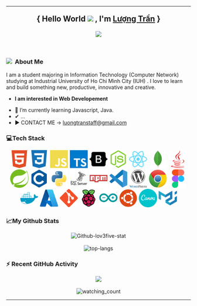 
## <hr><p align="center"> { Hello World <img src="https://media.giphy.com/media/hvRJCLFzcasrR4ia7z/giphy.gif" width="25px"> , I'm <a href="https://github.com/lov3five/">Lượng Trần</a> }</p>

<p align="center">
  <a href="https://github.com/lov3five"><img src="https://readme-typing-svg.herokuapp.com?color=%2336BCF7&center=true&vCenter=true&lines=Hi,+Welcome+to+my+home"></a>
</p>

<div align="center"><img  src="https://media3.giphy.com/media/ko7twHhomhk8E/giphy.gif?cid=ecf05e47un05o9r7yv9s45tpjrs4tse63li6fswn9bgnlhco&rid=giphy.gif&ct=g" alt=""></div>

### <img src="https://media.giphy.com/media/ObNTw8Uzwy6KQ/giphy.gif" width="30px">&nbsp; About Me 
I am a student majoring in Information Technology (Computer Network) studying at Industrial University of Ho Chi Minh City (IUH) . I love to learn and build something new, productive, innovative and creative.
* **I am interested in Web Developement**
- 🌱 I’m currently learning Javascript, Java.
- ✔ ...<br>
- ▶ CONTACT ME -> <a href="luongtranstaff@gmail.com">luongtranstaff@gmail.com</a>
### 💻Tech Stack 
<p align="center">
  
  <img src="https://github.com/devicons/devicon/blob/master/icons/html5/html5-plain.svg" alt="html" width="50" height="50"/>
  <img src="https://github.com/devicons/devicon/blob/master/icons/css3/css3-plain.svg" alt="css" width="50" height="50"/>
  <img src="https://github.com/devicons/devicon/blob/master/icons/javascript/javascript-plain.svg" alt="javascript" width="50" height="50"/>
  <img src="https://github.com/devicons/devicon/blob/master/icons/typescript/typescript-plain.svg" alt="typescript" width="50" height="50"/>
  <img src="https://github.com/devicons/devicon/blob/master/icons/bootstrap/bootstrap-plain.svg" alt="bootstrap" width="50" height="50"/>
  <img src="https://github.com/devicons/devicon/blob/master/icons/nodejs/nodejs-plain.svg" alt="nodejs" width="50" height="50"/>
  <img src="https://github.com/devicons/devicon/blob/master/icons/react/react-original.svg" alt="reactjs" width="50" height="50"/>
  <img src="https://github.com/devicons/devicon/blob/master/icons/mongodb/mongodb-original.svg" alt="mongodb" width="50" height="50"/>
  <img src="https://github.com/devicons/devicon/blob/master/icons/java/java-plain.svg" alt="java" width="50" height="50"/>
  <img src="https://github.com/devicons/devicon/blob/master/icons/spring/spring-original.svg" alt="java" width="50" height="50"/>
  <img src="https://github.com/devicons/devicon/blob/master/icons/c/c-plain.svg" alt="c" width="50" height="50"/>
  <img src="https://github.com/devicons/devicon/blob/master/icons/python/python-original.svg" alt="python" width="50" height="50"/>
  <img src="https://github.com/devicons/devicon/blob/master/icons/microsoftsqlserver/microsoftsqlserver-plain-wordmark.svg" alt="sqlserer" width="50" height="50" />
  <img src="https://github.com/devicons/devicon/blob/master/icons/npm/npm-original-wordmark.svg" alt="npm" width="50" height="50"/>
  <img src="https://github.com/devicons/devicon/blob/master/icons/vscode/vscode-original.svg" alt="vscode" width="50" height="50"/>
  <img src="https://github.com/devicons/devicon/blob/master/icons/wordpress/wordpress-original.svg" alt="wordpress" width="50" height="50"/>
  <img src="https://github.com/devicons/devicon/blob/master/icons/chrome/chrome-original.svg" alt="chrome" width="50" height="50"/>
  <img src="https://github.com/devicons/devicon/blob/master/icons/figma/figma-original.svg" alt="figma" width="50" height="50"/>
  <img src="https://github.com/devicons/devicon/blob/master/icons/docker/docker-plain.svg" alt="docker" width="50" height="50"/>
  <img src="https://github.com/devicons/devicon/blob/master/icons/azure/azure-original.svg" alt="azure" width="50" height="50"/>
  <img src="https://github.com/devicons/devicon/blob/master/icons/git/git-plain.svg" alt="git" width="50" height="50"/>
  <img src="https://github.com/devicons/devicon/blob/master/icons/raspberrypi/raspberrypi-original.svg" alt="raspberrypi" width="50" height="50"/>
  <img src="https://github.com/devicons/devicon/blob/master/icons/arduino/arduino-original.svg" alt="arduino" width="50" height="50"/>
  <img src="https://github.com/devicons/devicon/blob/master/icons/ubuntu/ubuntu-plain.svg" alt="ubuntu" width="50" height="50"/>
  <img src="https://github.com/devicons/devicon/blob/master/icons/canva/canva-original.svg" alt="canva" width="50" height="50"/>
  <img src="https://github.com/devicons/devicon/blob/master/icons/materialui/materialui-original.svg" alt="material-ui" width="50" height="50"/>
</p>


### 📈My Github Stats
<p align="center">
  <img src="https://github-readme-stats.vercel.app/api?username=lov3five&theme=algolia&show_icons=true" alt="Github-lov3five-stat" />  
  <br />
  <br />
  <img src="https://github-readme-stats.vercel.app/api/top-langs/?username=lov3five&layout=compact&theme=algolia" alt="top-langs" />
</p>

### ⚡ Recent GitHub Activity</b>
<p align="center">
 <img src="https://activity-graph.herokuapp.com/graph?username=lov3five&theme=react-dark&hide_border=true&area=true" />  
  <br />
</p>

  <p align="center"> 
<img src="https://komarev.com/ghpvc/?username=lov3five&color=brightgreen" alt="watching_count" />
 </p>
 <hr>





